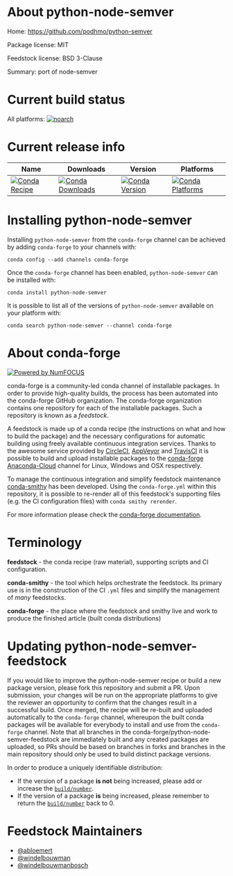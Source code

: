 <!--
# -*- mode: jinja -*-
-->

About python-node-semver
========================

Home: https://github.com/podhmo/python-semver

Package license: MIT

Feedstock license: BSD 3-Clause

Summary: port of node-semver



Current build status
====================

All platforms:
[![noarch](https://img.shields.io/circleci/project/github/conda-forge/python-node-semver-feedstock/master.svg?label=noarch)](https://circleci.com/gh/conda-forge/python-node-semver-feedstock)

Current release info
====================

| Name | Downloads | Version | Platforms |
| --- | --- | --- | --- |
| [![Conda Recipe](https://img.shields.io/badge/recipe-python--node--semver-green.svg)](https://anaconda.org/conda-forge/python-node-semver) | [![Conda Downloads](https://img.shields.io/conda/dn/conda-forge/python-node-semver.svg)](https://anaconda.org/conda-forge/python-node-semver) | [![Conda Version](https://img.shields.io/conda/vn/conda-forge/python-node-semver.svg)](https://anaconda.org/conda-forge/python-node-semver) | [![Conda Platforms](https://img.shields.io/conda/pn/conda-forge/python-node-semver.svg)](https://anaconda.org/conda-forge/python-node-semver) |

Installing python-node-semver
=============================

Installing `python-node-semver` from the `conda-forge` channel can be achieved by adding `conda-forge` to your channels with:

```
conda config --add channels conda-forge
```

Once the `conda-forge` channel has been enabled, `python-node-semver` can be installed with:

```
conda install python-node-semver
```

It is possible to list all of the versions of `python-node-semver` available on your platform with:

```
conda search python-node-semver --channel conda-forge
```


About conda-forge
=================

[![Powered by NumFOCUS](https://img.shields.io/badge/powered%20by-NumFOCUS-orange.svg?style=flat&colorA=E1523D&colorB=007D8A)](http://numfocus.org)

conda-forge is a community-led conda channel of installable packages.
In order to provide high-quality builds, the process has been automated into the
conda-forge GitHub organization. The conda-forge organization contains one repository
for each of the installable packages. Such a repository is known as a *feedstock*.

A feedstock is made up of a conda recipe (the instructions on what and how to build
the package) and the necessary configurations for automatic building using freely
available continuous integration services. Thanks to the awesome service provided by
[CircleCI](https://circleci.com/), [AppVeyor](https://www.appveyor.com/)
and [TravisCI](https://travis-ci.org/) it is possible to build and upload installable
packages to the [conda-forge](https://anaconda.org/conda-forge)
[Anaconda-Cloud](https://anaconda.org/) channel for Linux, Windows and OSX respectively.

To manage the continuous integration and simplify feedstock maintenance
[conda-smithy](https://github.com/conda-forge/conda-smithy) has been developed.
Using the ``conda-forge.yml`` within this repository, it is possible to re-render all of
this feedstock's supporting files (e.g. the CI configuration files) with ``conda smithy rerender``.

For more information please check the [conda-forge documentation](https://conda-forge.org/docs/).

Terminology
===========

**feedstock** - the conda recipe (raw material), supporting scripts and CI configuration.

**conda-smithy** - the tool which helps orchestrate the feedstock.
                   Its primary use is in the construction of the CI ``.yml`` files
                   and simplify the management of *many* feedstocks.

**conda-forge** - the place where the feedstock and smithy live and work to
                  produce the finished article (built conda distributions)


Updating python-node-semver-feedstock
=====================================

If you would like to improve the python-node-semver recipe or build a new
package version, please fork this repository and submit a PR. Upon submission,
your changes will be run on the appropriate platforms to give the reviewer an
opportunity to confirm that the changes result in a successful build. Once
merged, the recipe will be re-built and uploaded automatically to the
`conda-forge` channel, whereupon the built conda packages will be available for
everybody to install and use from the `conda-forge` channel.
Note that all branches in the conda-forge/python-node-semver-feedstock are
immediately built and any created packages are uploaded, so PRs should be based
on branches in forks and branches in the main repository should only be used to
build distinct package versions.

In order to produce a uniquely identifiable distribution:
 * If the version of a package **is not** being increased, please add or increase
   the [``build/number``](https://conda.io/docs/user-guide/tasks/build-packages/define-metadata.html#build-number-and-string).
 * If the version of a package **is** being increased, please remember to return
   the [``build/number``](https://conda.io/docs/user-guide/tasks/build-packages/define-metadata.html#build-number-and-string)
   back to 0.

Feedstock Maintainers
=====================

* [@abloemert](https://github.com/abloemert/)
* [@windelbouwman](https://github.com/windelbouwman/)
* [@windelbouwmanbosch](https://github.com/windelbouwmanbosch/)

